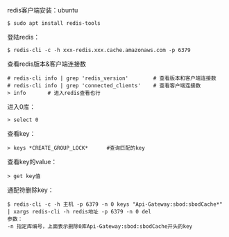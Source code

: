 redis客户端安装：ubuntu
```
$ sudo apt install redis-tools
```
登陆redis：
```
$ redis-cli -c -h xxx-redis.xxx.cache.amazonaws.com -p 6379
```
查看redis版本&客户端连接数
```
# redis-cli info | grep 'redis_version'        # 查看版本和客户端连接数
# redis-cli info | grep 'connected_clients'    # 查看客户端连接数
> info       # 进入redis查看也行
```
进入0库：
```
> select 0
```
查看key：
```
> keys *CREATE_GROUP_LOCK*      #查询匹配的key
```
查看key的value：
```
> get key值
```
通配符删除key：
```
$ redis-cli -c -h 主机 -p 6379 -n 0 keys "Api-Gateway:sbod:sbodCache*" | xargs redis-cli -h redis地址 -p 6379 -n 0 del
参数：
-n 指定库编号，上面表示删除0库Api-Gateway:sbod:sbodCache开头的key
```
